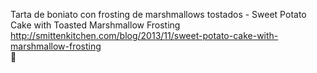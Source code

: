 Tarta de boniato con frosting de marshmallows tostados - Sweet Potato Cake with Toasted Marshmallow Frosting	http://smittenkitchen.com/blog/2013/11/sweet-potato-cake-with-marshmallow-frosting	
਍